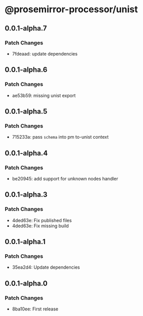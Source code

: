# @prosemirror-processor/unist

## 0.0.1-alpha.7

### Patch Changes

- 7fdeaad: update dependencies

## 0.0.1-alpha.6

### Patch Changes

- ae53b59: missing unist export

## 0.0.1-alpha.5

### Patch Changes

- 715233a: pass `schema` into pm to-unist context

## 0.0.1-alpha.4

### Patch Changes

- be20945: add support for unknown nodes handler

## 0.0.1-alpha.3

### Patch Changes

- 4ded63e: Fix published files
- 4ded63e: Fix missing build

## 0.0.1-alpha.1

### Patch Changes

- 35ea2d4: Update dependencies

## 0.0.1-alpha.0

### Patch Changes

- 8ba10ee: First release
